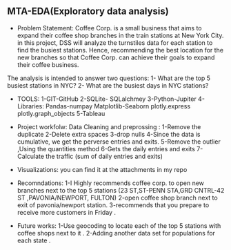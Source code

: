 ##  MTA-EDA(Exploratory data analysis)

* Problem Statement:
Coffee Corp. is a small business that aims to expand their coffee shop branches in the train stations at New York City. in this project, DSS will analyze the turnstiles data for each station to find the busiest stations. Hence, recommending the best location for the new branches so that Coffee Corp. can achieve their goals to expand their coffee business.

The analysis is intended to answer two questions:
1- What are the top 5 busiest stations in NYC?
2- What are the busiest days in NYC stations?

* TOOLS:
1-GIT-GitHub
2-SQLite- SQLalchmey 
3-Python-Jupiter 
4-Libraries:
Pandas-numpay
Matplotlib-Seaborn
plotly.express
plotly.graph_objects
5-Tableau


* Project workfolw:
Data Cleaning and preprossing :
1-Remove the duplicate
2-Delete extra spaces
3-drop nulls 
4-Since the data is cumulative, we get the perverse entries and exits.
5-Remove the outlier ,Using the quantities method 
6-Gets the daily entries and exits
7-Calculate the traffic (sum of daily entries and exits)



* Visualizations:
you can find it at the attachments in my repo

* Recomndations:
1-I Highly recommends coffee corp. to open new branches next to the top 5 stations (23 ST,ST-PENN STA,GRD CNTRL-42 ST ,PAVONIA/NEWPORT, FULTON)
2-open coffee shop branch next to exit of pavonia/newport station.
3-recommends that you prepare to receive more customers in Friday .

* Future works:
1-Use geocoding to locate each of the top 5 stations  with coffee shops next to it .
2-Adding another data set for populations for each state .






